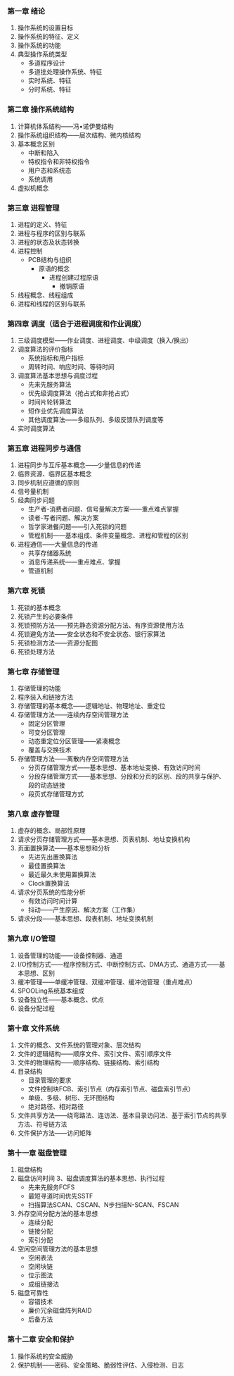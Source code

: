 ### 第一章  绪论
1. 操作系统的设置目标
2. 操作系统的特征、定义
3. 操作系统的功能
4. 典型操作系统类型
   * 多道程序设计
   * 多道批处理操作系统、特征
   * 实时系统、特征
   * 分时系统、特征

### 第二章  操作系统结构
1. 计算机体系结构——冯•诺伊曼结构
2. 操作系统组织结构——层次结构、微内核结构
3. 基本概念区别
   * 中断和陷入
   * 特权指令和非特权指令
   * 用户态和系统态
   * 系统调用
4. 虚拟机概念

### 第三章  进程管理
1. 进程的定义、特征
2. 进程与程序的区别与联系
3. 进程的状态及状态转换
4. 进程控制
   	* PCB结构与组织
      	* 原语的概念
         	* 进程创建过程原语
            	* 撤销原语
5. 线程概念、线程组成
6. 进程和线程的区别与联系

### 第四章 调度（适合于进程调度和作业调度）
1. 三级调度模型——作业调度、进程调度、中级调度（换入/换出）
2. 调度算法的评价指标
	* 系统指标和用户指标
	* 周转时间、响应时间、等待时间
3. 调度算法基本思想与调度过程
	* 先来先服务算法
	* 优先级调度算法（抢占式和非抢占式）
	* 时间片轮转算法
	* 短作业优先调度算法
	* 其他调度算法——多级队列、多级反馈队列调度等
4. 实时调度算法

### 第五章 进程同步与通信
1. 进程同步与互斥基本概念——少量信息的传递
2. 临界资源、临界区基本概念
3. 同步机制应遵循的原则
4. 信号量机制
5. 经典同步问题
	* 生产者-消费者问题、信号量解决方案——重点难点掌握
	* 读者-写者问题、解决方案
	* 哲学家进餐问题——引入死锁的问题
	* 管程机制——基本组成、条件变量概念、进程和管程的区别
7. 进程通信——大量信息的传递
	* 共享存储器系统
	* 消息传递系统——重点难点、掌握
	* 管道机制

### 第六章 死锁
1. 死锁的基本概念
2. 死锁产生的必要条件
3. 死锁预防方法——预先静态资源分配方法、有序资源使用方法
4. 死锁避免方法——安全状态和不安全状态、银行家算法
5. 死锁检测方法——资源分配图
6. 死锁处理方法

### 第七章 存储管理
1. 存储管理的功能
2. 程序装入和链接方法
3. 存储管理的基本概念——逻辑地址、物理地址、重定位
4. 存储管理方法——连续内存空间管理方法
	* 固定分区管理
	* 可变分区管理
	* 动态重定位分区管理——紧凑概念
	* 覆盖与交换技术
5. 存储管理方法——离散内存空间管理方法
	* 分页存储管理方式——基本思想、基本地址变换、有效访问时间
	* 分段存储管理方式——基本思想、分段和分页的区别、段的共享与保护、段的动态链接
	* 段页式存储管理方式

### 第八章 虚存管理
1. 虚存的概念、局部性原理
2. 请求分页存储管理方式——基本思想、页表机制、地址变换机构
3. 页面置换算法——基本思想和分析
	* 先进先出置换算法
	* 最佳置换算法
	* 最近最久未使用置换算法
	* Clock置换算法
4. 请求分页系统的性能分析
	* 有效访问时间计算
	* 抖动——产生原因、解决方案（工作集）
5. 请求分段——基本思想、段表机制、地址变换机制

### 第九章 I/O管理
1. 设备管理的功能——设备控制器、通道
2. I/O控制方式——程序控制方式、中断控制方式、DMA方式、通道方式——基本思想、区别
3. 缓冲管理——单缓冲管理、双缓冲管理、缓冲池管理（重点难点）
4. SPOOLing系统基本组成
5. 设备独立性——基本概念、优点
6. 设备分配过程

### 第十章  文件系统
1. 文件的概念、文件系统的管理对象、层次结构
2. 文件的逻辑结构——顺序文件、索引文件、索引顺序文件
3. 文件的物理结构——顺序结构、链接结构、索引结构
4. 目录结构
	* 目录管理的要求
	* 文件控制块FCB、索引节点（内存索引节点、磁盘索引节点）
	* 单级、多级、树形、无环图结构
	* 绝对路径、相对路径
5. 文件共享方法——绕弯路法、连访法、基本目录访问法、基于索引节点的共享方法、符号链方法
6. 文件保护方法——访问矩阵

### 第十一章 磁盘管理
1. 磁盘结构
2. 磁盘访问时间
3、磁盘调度算法的基本思想、执行过程
	* 先来先服务FCFS
	* 最短寻道时间优先SSTF
	* 扫描算法SCAN、CSCAN、N步扫描N-SCAN、FSCAN
4. 外存空间分配方法的基本思想
	* 连续分配
	* 链接分配
	* 索引分配
5. 空闲空间管理方法的基本思想
	* 空闲表法
	* 空闲块链
	* 位示图法
	* 成组链接法
6. 磁盘可靠性
	* 容错技术
	* 廉价冗余磁盘阵列RAID
	* 后备方法

### 第十二章 安全和保护
1. 操作系统的安全威胁
2. 保护机制——密码、安全策略、脆弱性评估、入侵检测、日志